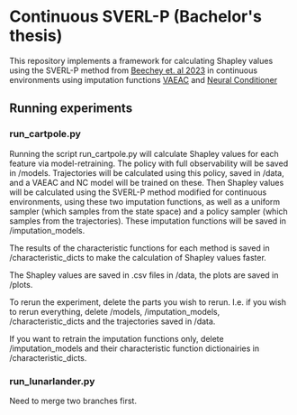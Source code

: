 # Continuous SVERL-P (Bachelor's thesis)

This repository implements a framework for calculating Shapley values using the SVERL-P method from [Beechey et. al 2023](https://arxiv.org/pdf/2306.05810) in continuous environments using imputation functions [VAEAC](https://arxiv.org/pdf/1806.02382) and [Neural Conditioner](https://arxiv.org/pdf/1902.08401)

## Running experiments 

### run_cartpole.py
Running the script run_cartpole.py will calculate Shapley values for each feature via model-retraining. The policy with full observability will be saved in /models. Trajectories will be calculated using this policy, saved in /data, and a VAEAC and NC model will be trained on these. Then Shapley values will be calculated using the SVERL-P method modified for continuous environments, using these two imputation functions, as well as a uniform sampler (which samples from the state space) and a policy sampler (which samples from the trajectories). These imputation functions will be saved in /imputation_models. 

The results of the characteristic functions for each method is saved in /characteristic_dicts to make the calculation of Shapley values faster. 

The Shapley values are saved in .csv files in /data, the plots are saved in /plots. 

To rerun the experiment, delete the parts you wish to rerun. I.e. if you wish to rerun everything, delete /models, /imputation_models, /characteristic_dicts and the trajectories saved in /data. 

If you want to retrain the imputation functions only, delete /imputation_models and their characteristic function dictionairies in /characteristic_dicts. 

### run_lunarlander.py 

Need to merge two branches first. 